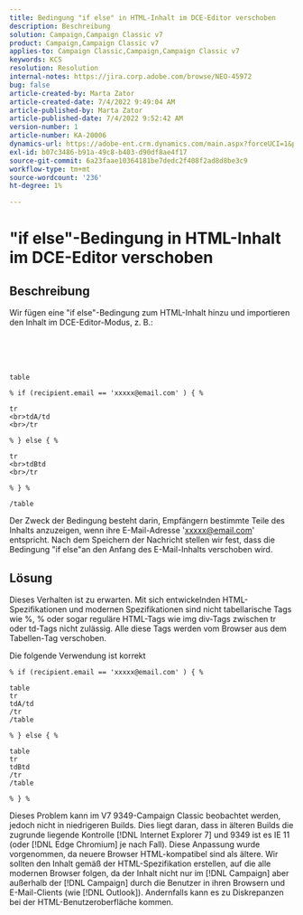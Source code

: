 ```yaml
---
title: Bedingung "if else" in HTML-Inhalt im DCE-Editor verschoben
description: Beschreibung
solution: Campaign,Campaign Classic v7
product: Campaign,Campaign Classic v7
applies-to: Campaign Classic,Campaign,Campaign Classic v7
keywords: KCS
resolution: Resolution
internal-notes: https://jira.corp.adobe.com/browse/NEO-45972
bug: false
article-created-by: Marta Zator
article-created-date: 7/4/2022 9:49:04 AM
article-published-by: Marta Zator
article-published-date: 7/4/2022 9:52:42 AM
version-number: 1
article-number: KA-20006
dynamics-url: https://adobe-ent.crm.dynamics.com/main.aspx?forceUCI=1&pagetype=entityrecord&etn=knowledgearticle&id=9d9f6384-7efb-ec11-82e5-000d3a5a3540
exl-id: b07c3486-b91a-49c8-b403-d90df8ae4f17
source-git-commit: 6a23faae10364181be7dedc2f408f2ad8d8be3c9
workflow-type: tm+mt
source-wordcount: '236'
ht-degree: 1%

---
```


# &quot;if else&quot;-Bedingung in HTML-Inhalt im DCE-Editor verschoben

## Beschreibung

Wir fügen eine &quot;if else&quot;-Bedingung zum HTML-Inhalt hinzu und importieren den Inhalt im DCE-Editor-Modus, z. B.:<br><br> <br><br><br>

```
table

% if (recipient.email == 'xxxxx@email.com' ) { %

tr
<br>tdA/td
<br>/tr

% } else { %

tr
<br>tdBtd
<br>/tr

% } %

/table
```


Der Zweck der Bedingung besteht darin, Empfängern bestimmte Teile des Inhalts anzuzeigen, wenn ihre E-Mail-Adresse &#39;xxxxx@email.com&#39; entspricht. Nach dem Speichern der Nachricht stellen wir fest, dass die Bedingung &quot;if else&quot;an den Anfang des E-Mail-Inhalts verschoben wird.


## Lösung


Dieses Verhalten ist zu erwarten. Mit sich entwickelnden HTML-Spezifikationen und modernen Spezifikationen sind nicht tabellarische Tags wie %, % oder sogar reguläre HTML-Tags wie img div-Tags zwischen tr oder td-Tags nicht zulässig. Alle diese Tags werden vom Browser aus dem Tabellen-Tag verschoben.

Die folgende Verwendung ist korrekt

```
% if (recipient.email == 'xxxxx@email.com' ) { %

table
tr
tdA/td
/tr
/table

% } else { %

table
tr
tdBtd
/tr
/table

% } %
```

Dieses Problem kann im V7 9349-Campaign Classic beobachtet werden, jedoch nicht in niedrigeren Builds. Dies liegt daran, dass in älteren Builds die zugrunde liegende Kontrolle [!DNL Internet Explorer 7] und 9349 ist es IE 11 (oder [!DNL Edge Chromium] je nach Fall). Diese Anpassung wurde vorgenommen, da neuere Browser HTML-kompatibel sind als ältere. Wir sollten den Inhalt gemäß der HTML-Spezifikation erstellen, auf die alle modernen Browser folgen, da der Inhalt nicht nur im [!DNL Campaign] aber außerhalb der [!DNL Campaign] durch die Benutzer in ihren Browsern und E-Mail-Clients (wie [!DNL Outlook]). Andernfalls kann es zu Diskrepanzen bei der HTML-Benutzeroberfläche kommen.
